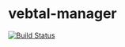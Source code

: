 # vebtal-manager

[![Build Status](https://travis-ci.org/vebqa/vebtal-manager.svg?branch=master)](https://travis-ci.org/vebqa/vebtal-manager)